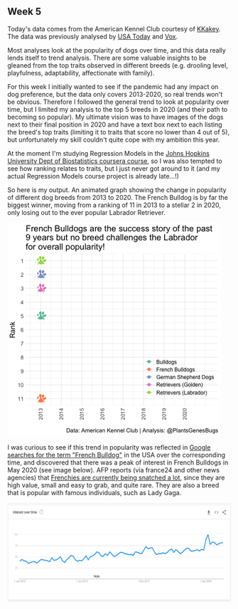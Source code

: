 ## Week 5

Today's data comes from the American Kennel Club courtesy of [KKakey](https://github.com/kkakey/dog_traits_AKC/blob/main/README.md). The data was previously analysed by [USA Today](https://eu.usatoday.com/picture-gallery/life/2021/06/28/the-50-most-popular-dog-breeds-in-america/45134329/) and [Vox](https://www.vox.com/2016/8/31/12715176/most-popular-dog-breeds). 

Most analyses look at the popularity of dogs over time, and this data really lends itself to trend analysis. There are some valuable insights to be gleaned from the top traits observed in different breeds (e.g. drooling level, playfulness, adaptability, affectionate with family).

For this week I initially wanted to see if the pandemic had any impact on dog preference, but the data only covers 2013-2020, so real trends won't be obvious. Therefore I followed the general trend to look at popularity over time, but I limited my analysis to the top 5 breeds in 2020 (and their path to becoming so popular). My ultimate vision was to have images of the dogs next to their final position in 2020 and have a text box next to each listing the breed's top traits (limiting it to traits that score no lower than 4 out of 5), but unfortunately my skill couldn't quite cope with my ambition this year.

At the moment I'm studying Regression Models in the [Johns Hopkins University Dept of Biostatistics coursera course](https://www.coursera.org/learn/regression-models), so I was also tempted to see how ranking relates to traits, but I just never got around to it (and my actual Regression Models course project is already late...!)

So here is my output. An animated graph showing the change in popularity of different dog breeds from 2013 to 2020. The French Bulldog is by far the biggest winner, moving from a ranking of 11 in 2013 to a stellar 2 in 2020, only losing out to the ever popular Labrador Retriever.

![An animated line graph showing the change in popularity ranking for 5 different dog breeds between 2013 and 2020.](https://github.com/PlantsGenesBugs/TidyTuesday/blob/main/2022/week5/dogs.gif)

I was curious to see if this trend in popularity was reflected in [Google searches for the term "French Bulldog"](https://trends.google.com/trends/explore/TIMESERIES/1643892600?hl=en-GB&tz=0&date=2013-01-01+2020-12-31&geo=US&q=%2Fm%2F038wt3) in the USA over the corresponding time, and discovered that there was a peak of interest in French Bulldogs in May 2020 (see image below). AFP reports (via france24 and other news agencies) that [Frenchies are currently being snatched a lot](https://www.france24.com/en/live-news/20220117-why-thieves-are-snatching-french-bulldogs-across-the-us), since they are high value, small and easy to grab, and quite rare. They are also a breed that is popular with famous individuals, such as Lady Gaga.

![A screen shot showing a graph of the number of times the search term "French Bulldog" was searched for in Google, between 2013 and 2020. It shows a line with a slight positive slope.](https://github.com/PlantsGenesBugs/TidyTuesday/blob/main/2022/week5/frenchbulldog_google.png)



